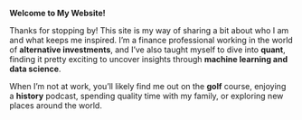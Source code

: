 **Welcome to My Website!**

Thanks for stopping by! This site is my way of sharing a bit about who I am and what keeps me inspired. I’m a finance professional working in the world of **alternative investments**, and I’ve also taught myself to dive into **quant**, finding it pretty exciting to uncover insights through **machine learning and data science**.

When I’m not at work, you’ll likely find me out on the **golf** course, enjoying a **history** podcast, spending quality time with my family, or exploring new places around the world.
